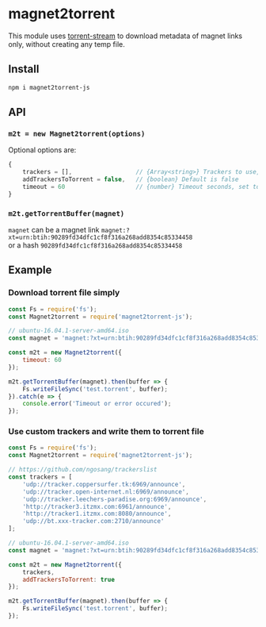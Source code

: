 # magnet2torrent

This module uses [torrent-stream](https://www.npmjs.com/package/torrent-stream) to download metadata of magnet links only, without creating any temp file.

## Install

```bash
npm i magnet2torrent-js
```

## API

### `m2t = new Magnet2torrent(options)`

Optional options are:

```javascript
{
    trackers = [],                  // {Array<string>} Trackers to use, default is []
    addTrackersToTorrent = false,   // {boolean} Default is false
    timeout = 60                    // {number} Timeout seconds, set to 0 will disable, default is 0
}
```

### `m2t.getTorrentBuffer(magnet)`

`magnet` can be a magnet link `magnet:?xt=urn:btih:90289fd34dfc1cf8f316a268add8354c85334458`  
or a hash `90289fd34dfc1cf8f316a268add8354c85334458`

## Example

### Download torrent file simply

```javascript
const Fs = require('fs');
const Magnet2torrent = require('magnet2torrent-js');

// ubuntu-16.04.1-server-amd64.iso
const magnet = 'magnet:?xt=urn:btih:90289fd34dfc1cf8f316a268add8354c85334458';

const m2t = new Magnet2torrent({
    timeout: 60
});

m2t.getTorrentBuffer(magnet).then(buffer => {
    Fs.writeFileSync('test.torrent', buffer);
}).catch(e => {
    console.error('Timeout or error occured');
});
```

### Use custom trackers and write them to torrent file

```javascript
const Fs = require('fs');
const Magnet2torrent = require('magnet2torrent-js');

// https://github.com/ngosang/trackerslist
const trackers = [
    'udp://tracker.coppersurfer.tk:6969/announce',
    'udp://tracker.open-internet.nl:6969/announce',
    'udp://tracker.leechers-paradise.org:6969/announce',
    'http://tracker3.itzmx.com:6961/announce',
    'http://tracker1.itzmx.com:8080/announce',
    'udp://bt.xxx-tracker.com:2710/announce'
];

// ubuntu-16.04.1-server-amd64.iso
const magnet = 'magnet:?xt=urn:btih:90289fd34dfc1cf8f316a268add8354c85334458';

const m2t = new Magnet2torrent({
    trackers,
    addTrackersToTorrent: true
});

m2t.getTorrentBuffer(magnet).then(buffer => {
    Fs.writeFileSync('test.torrent', buffer);
});
```
